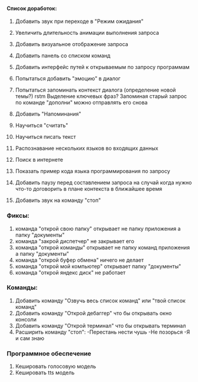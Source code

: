 #### Список доработок:

1. Добавить звук при переходе в "Режим ожидания"
2. Увеличить длительность анимации выполнения запроса
3. Добавить визуальное отображение запроса
4. Добавить панель со списком команд
5. Добавить интерфейс путей к открываемым по запросу программам
6. Попытаться добавить "эмоцию" в диалог
7. Попытаться запоминать контекст диалога (определение новой темы?) rstm
   Выделение ключевых фраз?
   Запоминая старый запрос по команде "дополни" можно отправлять его снова

8. Добавить "Напоминания"
9. Научиться "считать"
10. Научиться писать текст
11. Распознавание нескольких языков во входящих данных

12. Поиск в интернете
13. Показать пример кода языка программирования по запросу

14. Добавить паузу перед составлением запроса на случай когда нужно что-то договорить в плане контекста в ближайшее время

15. Добавить звук на команду "стоп"

### Фиксы:

1. команда "открой свою папку" открывает не папку приложения а папку "документы"
2. команда "закрой диспетчер" не закрывает его
3. команда "открой команды" открывает не папку команд приложения а папку "документы"
4. команда "открой буфер обмена" ничего не делает
5. команда "открой мой компьютер" открывает папку "документы"
6. команда "открой яндекс диск" не работает

### Команды:

1. Добавить команду "Озвучь весь список команд" или "твой список команд"
2. Добавить команду "Открой дебаггер" что бы открывать окно консоли
3. Добавить команду "Открой терминал" что бы открывать терминал
4. Расширить команду "стоп":
   -Перестань нести чушь
   -Не позорься
   -Я и сам знаю

### Программное обеспечение

1. Кешировать голосовую модель
2. Кешировать tts модель
